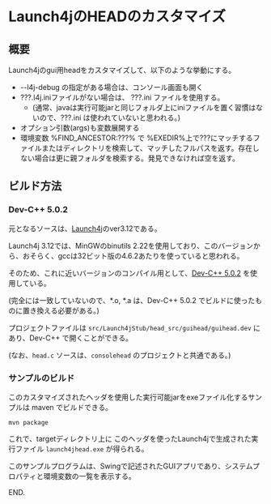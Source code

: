 # Launch4jのHEADのカスタマイズ

## 概要

Launch4jのgui用headをカスタマイズして、以下のような挙動にする。

- --l4j-debug の指定がある場合は、コンソール画面も開く
- ???.l4j.iniファイルがない場合は、 ???.ini ファイルを使用する。
  - (通常、javaは実行可能jarと同じフォルダ上にiniファイルを置く習慣はないので、???.ini は使われていないと思われる。)
- オプション引数(args)も変数展開する
- 環境変数 %FIND_ANCESTOR:???% で %EXEDIR%上で???にマッチするファイルまたはディレクトリを検索して、マッチしたフルパスを返す。存在しない場合は更に親フォルダを検索する。発見できなければ空を返す。


## ビルド方法

### Dev-C++ 5.0.2

元となるソースは、[Launch4j](http://launch4j.sourceforge.net/)のver3.12である。

Launch4j 3.12では、MinGWのbinutils 2.22を使用しており、このバージョンから、おそらく、gccは32ビット版の4.6.2あたりを使っていると思われる。


そのため、これに近いバージョンのコンパイル用として、[Dev-C++ 5.0.2](https://sourceforge.net/projects/orwelldevcpp/files/Setup%20Releases/) を使用している。

(完全には一致していないので、*.o, *.a は、Dev-C++ 5.0.2 でビルドに使ったものに置き換える必要がある。)

プロジェクトファイルは ```src/Launch4jStub/head_src/guihead/guihead.dev``` にあり、Dev-C++ で開くことができる。

(なお、```head.c``` ソースは、```consolehead``` のプロジェクトと共通である。)


### サンプルのビルド

このカスタマイズされたヘッダを使用した実行可能jarをexeファイル化するサンプルは maven でビルドできる。

```shell
mvn package
```

これで、targetディレクトリ上に このヘッダを使ったLaunch4jで生成された実行ファイル ```launch4jhead.exe``` が得られる。

このサンプルプログラムは、Swingで記述されたGUIアプリであり、システムプロパティと環境変数の一覧を表示する。

END.

